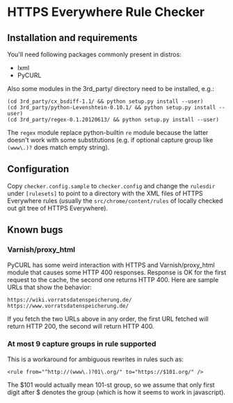 # HTTPS Everywhere Rule Checker

## Installation and requirements

You'll need following packages commonly present in distros:

* lxml
* PyCURL

Also some modules in the 3rd_party/ directory need to be installed, e.g.:

    (cd 3rd_party/cx_bsdiff-1.1/ && python setup.py install --user)
    (cd 3rd_party/python-Levenshtein-0.10.1/ && python setup.py install --user)
    (cd 3rd_party/regex-0.1.20120613/ && python setup.py install --user)

The `regex` module replace python-builtin `re` module because the latter
doesn't work with some substitutions (e.g. if optional capture group like
`(www\.)?` does match empty string).

## Configuration

Copy `checker.config.sample` to `checker.config` and change the `rulesdir`
under `[rulesets]` to point to a directory with the XML files of HTTPS
Everywhere rules (usually the `src/chrome/content/rules` of locally checked out
git tree of HTTPS Everywhere).

## Known bugs

### Varnish/proxy_html

PyCURL has some weird interaction with HTTPS and Varnish/proxy_html module that
causes some HTTP 400 responses. Response is OK for the first request to the
cache, the second one returns HTTP 400. Here are sample URLs that show the
behavior:

`https://wiki.vorratsdatenspeicherung.de/`  
`https://www.vorratsdatenspeicherung.de/`

If you fetch the two URLs above in any order, the first URL fetched will return
HTTP 200, the second will return HTTP 400.

### At most 9 capture groups in rule supported

This is a workaround for ambiguous rewrites in rules such as:

    <rule from="^http://(www\.)?01\.org/" to="https://$101.org/" />

The $101 would actually mean 101-st group, so we assume that only first digit
after $ denotes the group (which is how it seems to work in javascript).
